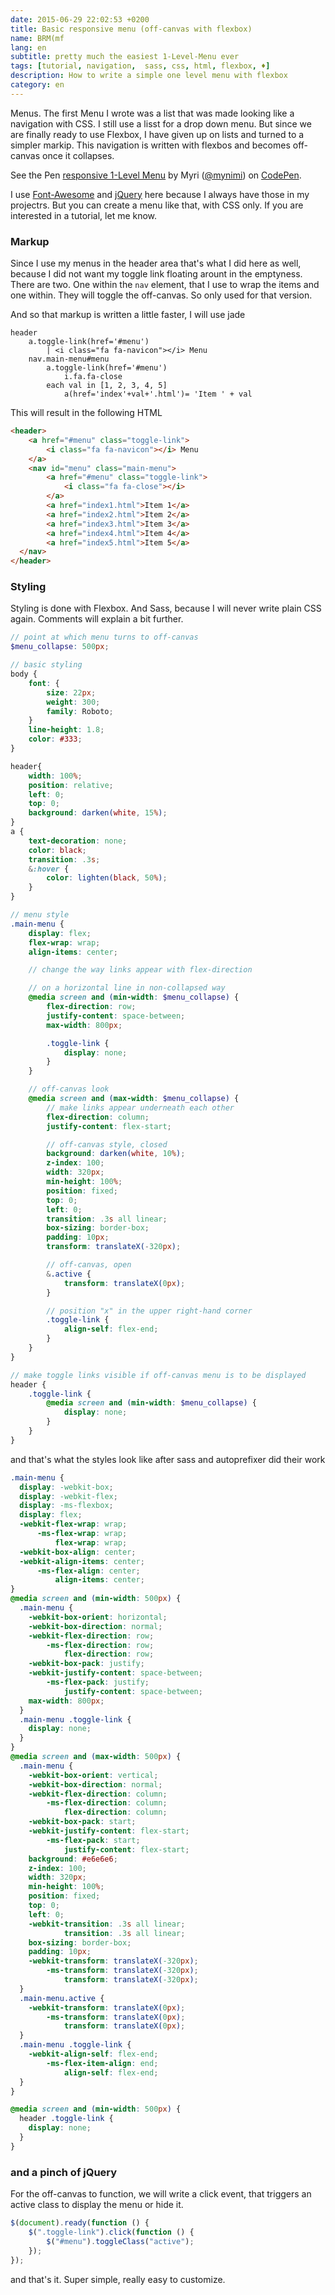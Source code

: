 ```yaml
---
date: 2015-06-29 22:02:53 +0200
title: Basic responsive menu (off-canvas with flexbox)
name: BRM(mf
lang: en
subtitle: pretty much the easiest 1-Level-Menu ever
tags: [tutorial, navigation,  sass, css, html, flexbox, ♦]
description: How to write a simple one level menu with flexbox
category: en
---
```

Menus. The first Menu I wrote was a list that was made looking like a navigation with CSS. I still use a lisst for a drop down menu. But since we are finally ready to use Flexbox, I have given up on lists and turned to a simpler markip.
This navigation is written with flexbos and becomes off-canvas once it collapses.
<br>
<!-- more -->
<p data-height="266" data-theme-id="7132" data-slug-hash="dPNyMz" data-default-tab="result" data-user="mynimi" class='codepen'>See the Pen <a href='http://codepen.io/mynimi/pen/dPNyMz/'>responsive 1-Level Menu</a> by Myri (<a href='http://codepen.io/mynimi'>@mynimi</a>) on <a href='http://codepen.io'>CodePen</a>.</p>
<script async src="//assets.codepen.io/assets/embed/ei.js"></script>

I use [Font-Awesome](http://fontawesome.io/) and [jQuery](https://jquery.com/) here because I always have those in my projectrs. But you can create a menu like that, with CSS only. If you are interested in a tutorial, let me know.

### Markup
Since I use my menus in the header area that's what I did here as well, because I did not want my toggle link floating arount in the emptyness. There are two. One within the `nav` element, that I use to wrap the items and one within. They will toggle the off-canvas. So only used for that version.

And so that markup is written a little faster, I will use jade

```slim
header
    a.toggle-link(href='#menu')
        | <i class="fa fa-navicon"></i> Menu
    nav.main-menu#menu
        a.toggle-link(href='#menu')
            i.fa.fa-close
        each val in [1, 2, 3, 4, 5]
            a(href='index'+val+'.html')= 'Item ' + val
```

This will result in the following HTML

```html
<header>
    <a href="#menu" class="toggle-link">
        <i class="fa fa-navicon"></i> Menu
    </a>
    <nav id="menu" class="main-menu">
        <a href="#menu" class="toggle-link">
            <i class="fa fa-close"></i>
        </a>
        <a href="index1.html">Item 1</a>
        <a href="index2.html">Item 2</a>
        <a href="index3.html">Item 3</a>
        <a href="index4.html">Item 4</a>
        <a href="index5.html">Item 5</a>
  </nav>
</header>
```

### Styling
Styling is done with Flexbox. And Sass, because I will never write plain CSS again. Comments will explain a bit further.

```scss
// point at which menu turns to off-canvas
$menu_collapse: 500px;

// basic styling
body {
    font: {
        size: 22px;
        weight: 300;
        family: Roboto;
    }
    line-height: 1.8;
    color: #333;
}

header{
    width: 100%;
    position: relative;
    left: 0;
    top: 0;
    background: darken(white, 15%);
}
a {
    text-decoration: none;
    color: black;
    transition: .3s;
    &:hover {
        color: lighten(black, 50%);
    }
}

// menu style
.main-menu {
    display: flex;
    flex-wrap: wrap;
    align-items: center;

    // change the way links appear with flex-direction

    // on a horizontal line in non-collapsed way
    @media screen and (min-width: $menu_collapse) {
        flex-direction: row;
        justify-content: space-between;
        max-width: 800px;

        .toggle-link {
            display: none;
        }
    }

    // off-canvas look
    @media screen and (max-width: $menu_collapse) {
        // make links appear underneath each other
        flex-direction: column;
        justify-content: flex-start;

        // off-canvas style, closed
        background: darken(white, 10%);
        z-index: 100;
        width: 320px;
        min-height: 100%;
        position: fixed;
        top: 0;
        left: 0;
        transition: .3s all linear;
        box-sizing: border-box;
        padding: 10px;
        transform: translateX(-320px);

        // off-canvas, open
        &.active {
            transform: translateX(0px);
        }

        // position "x" in the upper right-hand corner
        .toggle-link {
            align-self: flex-end;
        }
    }
}

// make toggle links visible if off-canvas menu is to be displayed
header {
    .toggle-link {
        @media screen and (min-width: $menu_collapse) {
            display: none;
        }
    }
}
```

and that's what the styles look like after sass and autoprefixer did their work

``` css
.main-menu {
  display: -webkit-box;
  display: -webkit-flex;
  display: -ms-flexbox;
  display: flex;
  -webkit-flex-wrap: wrap;
      -ms-flex-wrap: wrap;
          flex-wrap: wrap;
  -webkit-box-align: center;
  -webkit-align-items: center;
      -ms-flex-align: center;
          align-items: center;
}
@media screen and (min-width: 500px) {
  .main-menu {
    -webkit-box-orient: horizontal;
    -webkit-box-direction: normal;
    -webkit-flex-direction: row;
        -ms-flex-direction: row;
            flex-direction: row;
    -webkit-box-pack: justify;
    -webkit-justify-content: space-between;
        -ms-flex-pack: justify;
            justify-content: space-between;
    max-width: 800px;
  }
  .main-menu .toggle-link {
    display: none;
  }
}
@media screen and (max-width: 500px) {
  .main-menu {
    -webkit-box-orient: vertical;
    -webkit-box-direction: normal;
    -webkit-flex-direction: column;
        -ms-flex-direction: column;
            flex-direction: column;
    -webkit-box-pack: start;
    -webkit-justify-content: flex-start;
        -ms-flex-pack: start;
            justify-content: flex-start;
    background: #e6e6e6;
    z-index: 100;
    width: 320px;
    min-height: 100%;
    position: fixed;
    top: 0;
    left: 0;
    -webkit-transition: .3s all linear;
            transition: .3s all linear;
    box-sizing: border-box;
    padding: 10px;
    -webkit-transform: translateX(-320px);
        -ms-transform: translateX(-320px);
            transform: translateX(-320px);
  }
  .main-menu.active {
    -webkit-transform: translateX(0px);
        -ms-transform: translateX(0px);
            transform: translateX(0px);
  }
  .main-menu .toggle-link {
    -webkit-align-self: flex-end;
        -ms-flex-item-align: end;
            align-self: flex-end;
  }
}

@media screen and (min-width: 500px) {
  header .toggle-link {
    display: none;
  }
}
```


### and a pinch of jQuery
For the off-canvas to function, we will write a click event, that triggers an active class to display the menu or hide it.

```js
$(document).ready(function () {
    $(".toggle-link").click(function () {
        $("#menu").toggleClass("active");
    });
});
```

and that's it. Super simple, really easy to customize.
